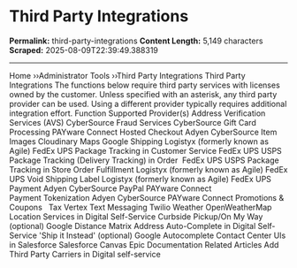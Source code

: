 # Third Party Integrations

**Permalink:** third-party-integrations
**Content Length:** 5,149 characters
**Scraped:** 2025-08-09T22:39:49.388319

---

Home &rsaquo;&rsaquo;Administrator Tools ››Third Party Integrations Third Party Integrations The functions below require third party services with licenses owned by the customer. Unless specified with an asterisk, any third party provider can be used. Using a different provider typically requires additional integration effort. Function Supported Provider(s) Address Verification Services (AVS) CyberSource Fraud Services CyberSource Gift Card Processing PAYware&nbsp;Connect Hosted Checkout Adyen CyberSource Item Images Cloudinary Maps Google Shipping Logistyx (formerly known as Agile) FedEx UPS Package Tracking in Customer Service FedEx UPS USPS Package Tracking (Delivery Tracking) in Order&nbsp; FedEx UPS USPS Package Tracking in Store Order Fulfillment Logistyx (formerly known as Agile) FedEx UPS Void Shipping Label Logistyx (formerly known as Agile) FedEx UPS Payment Adyen CyberSource PayPal PAYware&nbsp;Connect Payment&nbsp;Tokenization Adyen CyberSource PAYware&nbsp;Connect Promotions & Coupons &nbsp; Tax Vertex Text Messaging Twilio Weather OpenWeatherMap Location Services in Digital Self-Service Curbside Pickup/On My Way (optional) Google Distance Matrix Address Auto-Complete in Digital Self-Service &#39;Ship it Instead&#39; (optional) Google Autocomplete Contact Center UIs in Salesforce Salesforce Canvas Epic Documentation Related Articles Add Third Party Carriers in Digital self-service